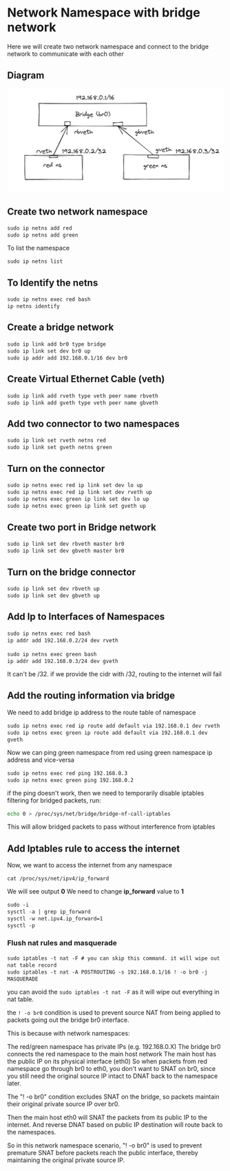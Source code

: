 # Network Namespace with bridge network
Here we will create two network namespace and connect to the bridge network to communicate with each other

## Diagram
![plot](img/bridgeNetwork.png)

## Create two network namespace
```
sudo ip netns add red
sudo ip netns add green
```
To list the namespace
```
sudo ip netns list
```
## To Identify the netns
```
sudo ip netns exec red bash
ip netns identify
```

## Create a bridge network
```
sudo ip link add br0 type bridge
sudo ip link set dev br0 up
sudo ip addr add 192.168.0.1/16 dev br0
```

## Create Virtual Ethernet Cable (veth)
```
sudo ip link add rveth type veth peer name rbveth
sudo ip link add gveth type veth peer name gbveth
```

## Add two connector to two namespaces
```
sudo ip link set rveth netns red
sudo ip link set gveth netns green
```

## Turn on the connector
```
sudo ip netns exec red ip link set dev lo up
sudo ip netns exec red ip link set dev rveth up
sudo ip netns exec green ip link set dev lo up
sudo ip netns exec green ip link set gveth up
```

## Create two port in Bridge network
```
sudo ip link set dev rbveth master br0
sudo ip link set dev gbveth master br0
```

## Turn on the bridge connector
```
sudo ip link set dev rbveth up
sudo ip link set dev gbveth up
```

## Add Ip to Interfaces of Namespaces
```
sudo ip netns exec red bash
ip addr add 192.168.0.2/24 dev rveth

sudo ip netns exec green bash
ip addr add 192.168.0.3/24 dev gveth
```

It can't be /32. if we provide the cidr with /32, routing to the internet will fail

## Add the routing information via bridge
We need to add bridge ip address to the route table of namespace
```
sudo ip netns exec red ip route add default via 192.168.0.1 dev rveth
sudo ip netns exec green ip route add default via 192.168.0.1 dev gveth
```

Now we can ping green namespace from red using green namespace ip address and vice-versa

```
sudo ip netns exec red ping 192.168.0.3
sudo ip netns exec green ping 192.168.0.2
```

if the ping doesn't work, then we need to temporarily disable iptables filtering for bridged packets, run:
```bash
echo 0 > /proc/sys/net/bridge/bridge-nf-call-iptables
```
This will allow bridged packets to pass without interference from iptables


## Add Iptables rule to access the internet
Now, we want to access the internet from any namespace
```
cat /proc/sys/net/ipv4/ip_forward
```
We will see output **0** We need to change **ip_forward** value to **1**
```
sudo -i
sysctl -a | grep ip_forward
sysctl -w net.ipv4.ip_forward=1
sysctl -p
```

### Flush nat rules and masquerade
```
sudo iptables -t nat -F # you can skip this command. it will wipe out nat table record
sudo iptables -t nat -A POSTROUTING -s 192.168.0.1/16 ! -o br0 -j MASQUERADE
```

you can avoid the ```sudo iptables -t nat -F``` as it will wipe out everything in nat table.

the ```! -o br0``` condition is used to prevent source NAT from being applied to packets going out the bridge br0 interface.

This is because with network namespaces:

The red/green namespace has private IPs (e.g. 192.168.0.X)
The bridge br0 connects the red namespace to the main host network
The main host has the public IP on its physical interface (eth0)
So when packets from red namespace go through br0 to eth0, you don't want to SNAT on br0, since you still need the original source IP intact to DNAT back to the namespace later.

The "! -o br0" condition excludes SNAT on the bridge, so packets maintain their original private source IP over br0.

Then the main host eth0 will SNAT the packets from its public IP to the internet. And reverse DNAT based on public IP destination will route back to the namespaces.

So in this network namespace scenario, "! -o br0" is used to prevent premature SNAT before packets reach the public interface, thereby maintaining the original private source IP.
